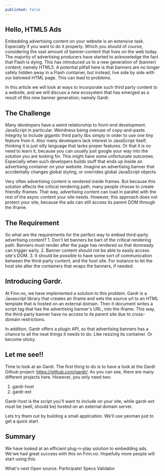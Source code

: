 ```yaml
---
published: false
---
```




## Hello, HTML5 Ads

Embedding advertising content on your website is an extensive task. Especially if you want to do it properly. Which you should of course, considering the vast amount of banner-content that lives on the web today. The majority of advertising producers have started to acknowledge the fact that Flash is dying. This has introduced us to a new generation of (banner) content; namely HTML5. A potential pitfall here is that banners are no longer safely hidden away in a Flash container, but instead, live side by side with our belowed HTML page. This can lead to problems. 

In this article we will look at ways to incorporate such third party content to a website, and we will discuss a new ecosystem that has emerged as a result of this new banner generation; namely Gardr.

## The Challenge

Many developers have a weird relationship to front-end development. JavaScript in particular. Weirdness being overuse of copy-and-paste. Integrity to include gigantic third party libs simply in order to use one tiny feature from it.  Also many developers lack interest in JavaScript itself, thinking it is just silly language that lacks proper features. Or that it is no need to learn it, because you can usually just google your way into the solution you are looking for. This might have some unfortunate outcomes. Especially when such developers builds stuff that ends up inside an advertising container on your website. Imagine an advertising banner that accidentally changes global styling, or overrides global JavaScript objects. 

Very often advertising content is rendered inside frames. But because this solution affects the critical rendering path, many people choose to create friendly iframes. That way, advertising content can load in parallel with the rest of the async content your site needs. However, this approach does not protect your site, because the ads can still access its parent DOM through the iframe.

## The Requirement

So what are the requirements for the perfect way to embed third-party advertising content? 
     1. Don't let banners be bart of the critical rendering path. Banners must 	   render after the page has rendered so that domready can trigger early.
     2. Banner content should not be able to easily access site's DOM. 
     3. It should be possible to have some sort of communication between the third-party content, and the host site. For instance to let the host site alter the containers that wraps the banners, if needed.

## Introducing Gardr.

At Finn.no, we have implemented a solution to this problem. Gardr is a Javascript library that creates an iframe and sets the source url to an HTML template that is hosted on an external domain. Then it document writes a script tag that has the advertising banner's URL, into the iframe. This way, the third-party banner have no access to its parent site due to cross-domain restrictions. 

In addition, Gardr offers a plugin API, so that advertising banners has a chance to all the neat things it needs to do. Like resizing its container. Or become sticky. 

## Let me see!!

Time to look at an Gardr. The first thing to do is to have a look at the Gardr Github project: https://github.com/gardr/. As you can see, there are many different projects here. However, you only need two:

1. gardr-host
2. gardr-ext

Gardr-host is the script you'll want to include on your site, while gardr-ext must be (well, should be) hosted on an external domain server.

Lets try them out by building a small application. We'll use yeoman just to get a quick start.




## Summary

We have looked at an efficient plug-n-play solution to embedding ads. We'we had great success with this on Finn.no. Hopefully more people will start using this. 


What's next
Open source. Participate!
Specs
Validator